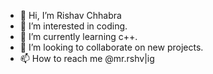 - 👋 Hi, I’m Rishav Chhabra
- 👀 I’m interested in coding.
- 🌱 I’m currently learning c++.
- 💞️ I’m looking to collaborate on new projects.
- 📫 How to reach me @mr.rshv|ig

<!---
mr-rshv/mr-rshv is a ✨ special ✨ repository because its `README.md` (this file) appears on your GitHub profile.
You can click the Preview link to take a look at your changes.
--->
